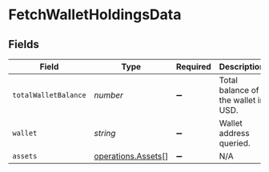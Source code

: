 # FetchWalletHoldingsData


## Fields

| Field                                                    | Type                                                     | Required                                                 | Description                                              |
| -------------------------------------------------------- | -------------------------------------------------------- | -------------------------------------------------------- | -------------------------------------------------------- |
| `totalWalletBalance`                                     | *number*                                                 | :heavy_minus_sign:                                       | Total balance of the wallet in USD.                      |
| `wallet`                                                 | *string*                                                 | :heavy_minus_sign:                                       | Wallet address queried.                                  |
| `assets`                                                 | [operations.Assets](../../models/operations/assets.md)[] | :heavy_minus_sign:                                       | N/A                                                      |